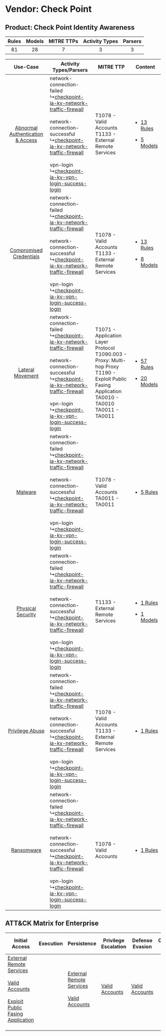 Vendor: Check Point
===================
Product: Check Point Identity Awareness
---------------------------------------
| Rules | Models | MITRE TTPs | Activity Types | Parsers |
|:-----:|:------:|:----------:|:--------------:|:-------:|
|  81   |   28   |     7      |       3        |    3    |

|    Use-Case    | Activity Types/Parsers    | MITRE TTP    | Content    |
|:----:| ---- | ---- | ---- |
| [Abnormal Authentication & Access](../../../UseCases/uc_abnormal_authentication_&_access.md) |  network-connection-failed<br> ↳[checkpoint-ia-kv-network-traffic-firewall](Ps/pC_checkpointiakvnetworktrafficfirewall.md)<br><br> network-connection-successful<br> ↳[checkpoint-ia-kv-network-traffic-firewall](Ps/pC_checkpointiakvnetworktrafficfirewall.md)<br><br> vpn-login<br> ↳[checkpoint-ia-kv-vpn-login-success-login](Ps/pC_checkpointiakvvpnloginsuccesslogin.md)<br> | T1078 - Valid Accounts<br>T1133 - External Remote Services<br>    | [<ul><li>13 Rules</li></ul><ul><li>5 Models</li></ul>](RM/r_m_check_point_check_point_identity_awareness_Abnormal_Authentication_&_Access.md) |
|          [Compromised Credentials](../../../UseCases/uc_compromised_credentials.md)          |  network-connection-failed<br> ↳[checkpoint-ia-kv-network-traffic-firewall](Ps/pC_checkpointiakvnetworktrafficfirewall.md)<br><br> network-connection-successful<br> ↳[checkpoint-ia-kv-network-traffic-firewall](Ps/pC_checkpointiakvnetworktrafficfirewall.md)<br><br> vpn-login<br> ↳[checkpoint-ia-kv-vpn-login-success-login](Ps/pC_checkpointiakvvpnloginsuccesslogin.md)<br> | T1078 - Valid Accounts<br>T1133 - External Remote Services<br>    | [<ul><li>13 Rules</li></ul><ul><li>8 Models</li></ul>](RM/r_m_check_point_check_point_identity_awareness_Compromised_Credentials.md)          |
|    [Lateral Movement](../../../UseCases/uc_lateral_movement.md)    |  network-connection-failed<br> ↳[checkpoint-ia-kv-network-traffic-firewall](Ps/pC_checkpointiakvnetworktrafficfirewall.md)<br><br> network-connection-successful<br> ↳[checkpoint-ia-kv-network-traffic-firewall](Ps/pC_checkpointiakvnetworktrafficfirewall.md)<br><br> vpn-login<br> ↳[checkpoint-ia-kv-vpn-login-success-login](Ps/pC_checkpointiakvvpnloginsuccesslogin.md)<br> | T1071 - Application Layer Protocol<br>T1090.003 - Proxy: Multi-hop Proxy<br>T1190 - Exploit Public Fasing Application<br>TA0010 - TA0010<br>TA0011 - TA0011<br> | [<ul><li>57 Rules</li></ul><ul><li>20 Models</li></ul>](RM/r_m_check_point_check_point_identity_awareness_Lateral_Movement.md)    |
|    [Malware](../../../UseCases/uc_malware.md)    |  network-connection-failed<br> ↳[checkpoint-ia-kv-network-traffic-firewall](Ps/pC_checkpointiakvnetworktrafficfirewall.md)<br><br> network-connection-successful<br> ↳[checkpoint-ia-kv-network-traffic-firewall](Ps/pC_checkpointiakvnetworktrafficfirewall.md)<br><br> vpn-login<br> ↳[checkpoint-ia-kv-vpn-login-success-login](Ps/pC_checkpointiakvvpnloginsuccesslogin.md)<br> | T1078 - Valid Accounts<br>TA0011 - TA0011<br>    | [<ul><li>5 Rules</li></ul>](RM/r_m_check_point_check_point_identity_awareness_Malware.md)    |
|    [Physical Security](../../../UseCases/uc_physical_security.md)    |  network-connection-failed<br> ↳[checkpoint-ia-kv-network-traffic-firewall](Ps/pC_checkpointiakvnetworktrafficfirewall.md)<br><br> network-connection-successful<br> ↳[checkpoint-ia-kv-network-traffic-firewall](Ps/pC_checkpointiakvnetworktrafficfirewall.md)<br><br> vpn-login<br> ↳[checkpoint-ia-kv-vpn-login-success-login](Ps/pC_checkpointiakvvpnloginsuccesslogin.md)<br> | T1133 - External Remote Services<br>    | [<ul><li>1 Rules</li></ul><ul><li>1 Models</li></ul>](RM/r_m_check_point_check_point_identity_awareness_Physical_Security.md)    |
|    [Privilege Abuse](../../../UseCases/uc_privilege_abuse.md)    |  network-connection-failed<br> ↳[checkpoint-ia-kv-network-traffic-firewall](Ps/pC_checkpointiakvnetworktrafficfirewall.md)<br><br> network-connection-successful<br> ↳[checkpoint-ia-kv-network-traffic-firewall](Ps/pC_checkpointiakvnetworktrafficfirewall.md)<br><br> vpn-login<br> ↳[checkpoint-ia-kv-vpn-login-success-login](Ps/pC_checkpointiakvvpnloginsuccesslogin.md)<br> | T1078 - Valid Accounts<br>T1133 - External Remote Services<br>    | [<ul><li>1 Rules</li></ul>](RM/r_m_check_point_check_point_identity_awareness_Privilege_Abuse.md)    |
|    [Ransomware](../../../UseCases/uc_ransomware.md)    |  network-connection-failed<br> ↳[checkpoint-ia-kv-network-traffic-firewall](Ps/pC_checkpointiakvnetworktrafficfirewall.md)<br><br> network-connection-successful<br> ↳[checkpoint-ia-kv-network-traffic-firewall](Ps/pC_checkpointiakvnetworktrafficfirewall.md)<br><br> vpn-login<br> ↳[checkpoint-ia-kv-vpn-login-success-login](Ps/pC_checkpointiakvvpnloginsuccesslogin.md)<br> | T1078 - Valid Accounts<br>    | [<ul><li>1 Rules</li></ul>](RM/r_m_check_point_check_point_identity_awareness_Ransomware.md)    |

ATT&CK Matrix for Enterprise
----------------------------
| Initial Access                                                                                                                                                                                                                         | Execution | Persistence                                                                                                                                      | Privilege Escalation                                                | Defense Evasion                                                     | Credential Access | Discovery | Lateral Movement | Collection | Command and Control                                                                                                                                                                                                      | Exfiltration | Impact |
| -------------------------------------------------------------------------------------------------------------------------------------------------------------------------------------------------------------------------------------- | --------- | ------------------------------------------------------------------------------------------------------------------------------------------------ | ------------------------------------------------------------------- | ------------------------------------------------------------------- | ----------------- | --------- | ---------------- | ---------- | ------------------------------------------------------------------------------------------------------------------------------------------------------------------------------------------------------------------------ | ------------ | ------ |
| [External Remote Services](https://attack.mitre.org/techniques/T1133)<br><br>[Valid Accounts](https://attack.mitre.org/techniques/T1078)<br><br>[Exploit Public Fasing Application](https://attack.mitre.org/techniques/T1190)<br><br> |           | [External Remote Services](https://attack.mitre.org/techniques/T1133)<br><br>[Valid Accounts](https://attack.mitre.org/techniques/T1078)<br><br> | [Valid Accounts](https://attack.mitre.org/techniques/T1078)<br><br> | [Valid Accounts](https://attack.mitre.org/techniques/T1078)<br><br> |                   |           |                  |            | [Proxy: Multi-hop Proxy](https://attack.mitre.org/techniques/T1090/003)<br><br>[Application Layer Protocol](https://attack.mitre.org/techniques/T1071)<br><br>[Proxy](https://attack.mitre.org/techniques/T1090)<br><br> |              |        |